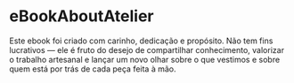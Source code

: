 # eBookAboutAtelier
Este ebook foi criado com carinho, dedicação e propósito. Não tem fins lucrativos — ele é fruto do desejo de compartilhar conhecimento, valorizar o trabalho artesanal e lançar um novo olhar sobre o que vestimos e sobre quem está por trás de cada peça feita à mão.
